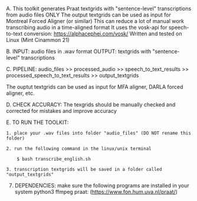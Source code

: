 


A. This toolkit generates Praat textgrids with "sentence-level" transcriptions from audio files ONLY
 The output textgrids can be used as input for Montreal Forced Aligner (or similar)
 This can reduce a lot of manual work transcribing audio in a time-aligned format
 It uses the vosk-api for speech-to-text conversion: https://alphacephei.com/vosk/
 Written and tested on Linux (Mint Cinammon 21)


B. INPUT: audio files in .wav format
    OUTPUT: textgrids with "sentence-level" transcriptions


C.  PIPELINE: audio_files >> processed_audio >> speech_to_text_results >> processed_speech_to_text_results >> output_textgrids

 The ouptut textgrids can be used as input for MFA aligner, DARLA forced aligner, etc.

D.  CHECK ACCURACY: The texgrids should be manually checked and corrected for mistakes and improve accuracy

E.  TO RUN THE TOOLKIT: 

    1. place your .wav files into folder "audio_files" (DO NOT rename this folder)
    
    2. run the following command in the linux/unix terminal

        $ bash transcribe_english.sh
        
    3. transcription textgrids will be saved in a folder called "output_textgrids"


7. DEPENDENCIES: make sure the following programs are installed in your system
 python3
 ffmpeg
 praat: (https://www.fon.hum.uva.nl/praat/)
